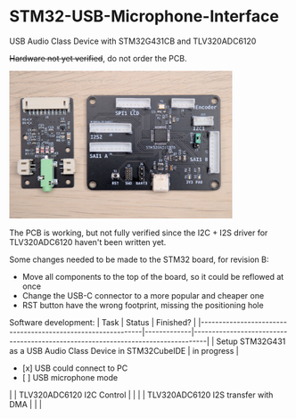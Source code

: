 # STM32-USB-Microphone-Interface
USB Audio Class Device with STM32G431CB and TLV320ADC6120

~~Hardware not yet verified~~, do not order the PCB. 

<img src="Assembled PCB Picture.jpg" alt="Assembled PCB" width="400"/>

The PCB is working, but not fully verified since the I2C + I2S driver for TLV320ADC6120 haven't been written yet.

Some changes needed to be made to the STM32 board, for revision B:
 - Move all components to the top of the board, so it could be reflowed at once
 - Change the USB-C connector to a more popular and cheaper one
 - RST button have the wrong footprint, missing the positioning hole
 
Software development:
| Task                                                        | Status      | Finished?                                                                       |
|-------------------------------------------------------------|-------------|---------------------------------------------------------------------------------|
| Setup STM32G431 as a USB Audio Class Device in STM32CubeIDE | in progress | <ul><li>[x] USB could connect to PC </li><li>[ ] USB microphone mode </li></ul> |
| TLV320ADC6120 I2C Control                                   |             |                                                                                 |
| TLV320ADC6120 I2S transfer with DMA                         |             |                                                                                 |
